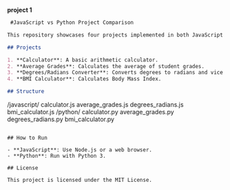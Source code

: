 **project 1**



```markdown
 #JavaScript vs Python Project Comparison

This repository showcases four projects implemented in both JavaScript and Python to compare the two languages:

## Projects

1. **Calculator**: A basic arithmetic calculator.
2. **Average Grades**: Calculates the average of student grades.
3. **Degrees/Radians Converter**: Converts degrees to radians and vice versa.
4. **BMI Calculator**: Calculates Body Mass Index.

## Structure

```
/javascript/
    calculator.js
    average_grades.js
    degrees_radians.js
    bmi_calculator.js
/python/
    calculator.py
    average_grades.py
    degrees_radians.py
    bmi_calculator.py
```

## How to Run

- **JavaScript**: Use Node.js or a web browser.
- **Python**: Run with Python 3.

## License

This project is licensed under the MIT License.

```

